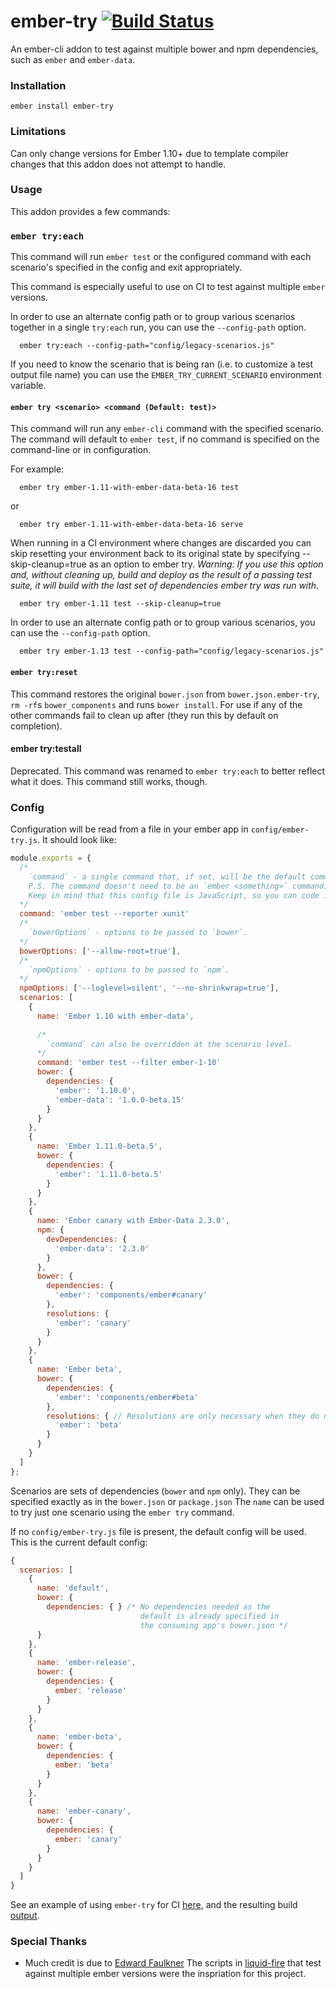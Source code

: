 # ember-try [![Build Status](https://travis-ci.org/kategengler/ember-try.svg?branch=master)](https://travis-ci.org/kategengler/ember-try)

An ember-cli addon to test against multiple bower and npm dependencies, such as `ember` and `ember-data`.

### Installation

```
ember install ember-try
```

### Limitations

Can only change versions for Ember 1.10+ due to template compiler changes that this addon does not attempt to handle.

### Usage

This addon provides a few commands:

### `ember try:each`

This command will run `ember test` or the configured command with each scenario's specified in the config and exit appropriately.

This command is especially useful to use on CI to test against multiple `ember` versions.

In order to use an alternate config path or to group various scenarios together in a single `try:each` run, you can use
the `--config-path` option.

```
  ember try:each --config-path="config/legacy-scenarios.js"
```

If you need to know the scenario that is being ran (i.e. to customize a test output file name) you can use the `EMBER_TRY_CURRENT_SCENARIO`
environment variable.

#### `ember try <scenario> <command (Default: test)>`

This command will run any `ember-cli` command with the specified scenario. The command will default to `ember test`, if no command is specified on the command-line or in configuration.

For example:

```
  ember try ember-1.11-with-ember-data-beta-16 test
```

or

```
  ember try ember-1.11-with-ember-data-beta-16 serve
```

When running in a CI environment where changes are discarded you can skip resetting your environment back to its original state by specifying --skip-cleanup=true as an option to ember try.
*Warning: If you use this option and, without cleaning up, build and deploy as the result of a passing test suite, it will build with the last set of dependencies ember try was run with.*

```
  ember try ember-1.11 test --skip-cleanup=true
```

In order to use an alternate config path or to group various scenarios, you can use the `--config-path` option.

```
  ember try ember-1.13 test --config-path="config/legacy-scenarios.js"
```

#### `ember try:reset`

This command restores the original `bower.json` from `bower.json.ember-try`, `rm -rf`s `bower_components` and runs `bower install`. For use if any of the other commands fail to clean up after (they run this by default on completion).


#### ember try:testall

Deprecated. This command was renamed to `ember try:each` to better reflect what it does. This command still works, though.


### Config

Configuration will be read from a file in your ember app in `config/ember-try.js`. It should look like:

```js
module.exports = {
  /*
    `command` - a single command that, if set, will be the default command used by `ember-try`.
    P.S. The command doesn't need to be an `ember <something>` command, they can be anything.
    Keep in mind that this config file is JavaScript, so you can code in here to determine the command. 
  */
  command: 'ember test --reporter xunit'
  /*
    `bowerOptions` - options to be passed to `bower`.
  */
  bowerOptions: ['--allow-root=true'],
  /*
    `npmOptions` - options to be passed to `npm`.
  */
  npmOptions: ['--loglevel=silent', '--no-shrinkwrap=true'],
  scenarios: [
    {
      name: 'Ember 1.10 with ember-data',
      
      /*
        `command` can also be overridden at the scenario level. 
      */
      command: 'ember test --filter ember-1-10'
      bower: {
        dependencies: {
          'ember': '1.10.0',
          'ember-data': '1.0.0-beta.15'
        }
      }
    },
    {
      name: 'Ember 1.11.0-beta.5',
      bower: {
        dependencies: {
          'ember': '1.11.0-beta.5'
        }
      }
    },
    {
      name: 'Ember canary with Ember-Data 2.3.0',
      npm: {
        devDependencies: {
          'ember-data': '2.3.0'
        }
      },
      bower: {
        dependencies: {
          'ember': 'components/ember#canary'
        },
        resolutions: {
          'ember': 'canary'
        }
      }
    },
    {
      name: 'Ember beta',
      bower: {
        dependencies: {
          'ember': 'components/ember#beta'
        },
        resolutions: { // Resolutions are only necessary when they do not match the version specified in `dependencies`
          'ember': 'beta'
        }
      }
    }
  ]
};
```

Scenarios are sets of dependencies (`bower` and `npm` only). They can be specified exactly as in the `bower.json` or `package.json`
The `name` can be used to try just one scenario using the `ember try` command.

If no `config/ember-try.js` file is present, the default config will be used. This is the current default config:

```js
{
  scenarios: [
    {
      name: 'default',
      bower: {
        dependencies: { } /* No dependencies needed as the
                             default is already specified in
                             the consuming app's bower.json */
      }
    },
    {
      name: 'ember-release',
      bower: {
        dependencies: {
          ember: 'release'
        }
      }
    },
    {
      name: 'ember-beta',
      bower: {
        dependencies: {
          ember: 'beta'
        }
      }
    },
    {
      name: 'ember-canary',
      bower: {
        dependencies: {
          ember: 'canary'
        }
      }
    }
  ]
}
```

See an example of using `ember-try` for CI [here](https://github.com/kategengler/ember-feature-flags/commit/aaf0226975c76630c875cf6b923fdc23b025aa79), and the resulting build [output](https://travis-ci.org/kategengler/ember-feature-flags/builds/55597086).

### Special Thanks

- Much credit is due to [Edward Faulkner](https://github.com/ef4) The scripts in [liquid-fire](https://github.com/ef4/liquid-fire) that test against multiple ember versions were the inspriation for this project.
